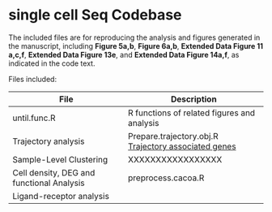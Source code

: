 # single cell Seq Codebase

The included files are for reproducing the analysis and figures generated in the manuscript, including **Figure 5a,b**, **Figure 6a,b**, **Extended Data Figure 11 a,c,f**,  **Extended Data Figure 13e**, and **Extended Data Figure 14a,f**, as indicated in the code text. 

Files included:

File | Description
------------ | -------------
until.func.R | R functions of related figures and analysis
Trajectory analysis | Prepare.trajectory.obj.R <br /> [Trajectory associated genes](https://github.com/winfrees/Cell-State-Atlas-2021/blob/main/SourceByTechnology/Trajectory/notebooks/Trajectory.md)
Sample-Level Clustering | XXXXXXXXXXXXXXXXX
Cell density, DEG and functional Analysis | preprocess.cacoa.R
Ligand-receptor analysis |

